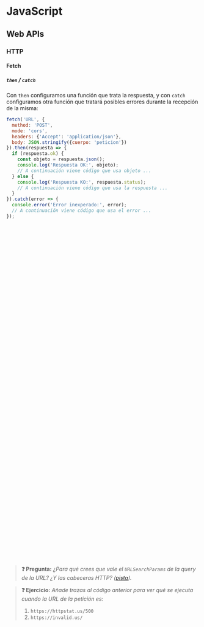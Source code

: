 # JavaScript
## Web APIs
### HTTP
#### Fetch
##### `then` / `catch`

Con `then` configuramos una función que trata la respuesta, y con `catch` configuramos otra función que tratará posibles errores durante la recepción de la misma:

```js
fetch('URL', {
  method: 'POST',
  mode: 'cors',
  headers: {'Accept': 'application/json'},
  body: JSON.stringify({cuerpo: 'peticion'})
}).then(respuesta => {
  if (respuesta.ok) {
    const objeto = respuesta.json();
    console.log('Respuesta OK:', objeto);
    // A continuación viene código que usa objeto ...
  } else {
    console.log('Respuesta KO:', respuesta.status);
    // A continuación viene código que usa la respuesta ...
  }
}).catch(error => {
  console.error('Error inexperado:', error);
  // A continuación viene código que usa el error ...
});
```

<div class="codepen" data-height="460" data-theme-id="light" data-default-tab="js" data-editable="true" style="opacity:0" data-prefill='{"stylesheets":["https://cdn.jsdelivr.net/npm/bootstrap@5.3.0-alpha1/dist/css/bootstrap.min.css","https://cdn.jsdelivr.net/npm/bootstrap-icons@1.10.3/font/bootstrap-icons.css"]}'>
  <pre data-lang="html">&lt;body>
&lt;div class="card">
  &lt;div class="card-header">Mensajes&lt;/div>
  &lt;div class="card-body row">
    &lt;div class="col text-center">
      &lt;h5 id="titulo" class="card-title">No tienes mensajes&lt;/h5>
      &lt;p id="mensaje" class="card-text">&lt;i class="bi bi-chat" style="font-size: 4rem; color:gray;">&lt;/i>&lt;/p>
      &lt;button id="boton" type="button" class="btn btn-primary" onclick="actualizar()">Actualizar&lt;/button>
    &lt;/div>
  &lt;/div>
  &lt;div id="estado" class="card-footer text-muted">Sin actualizar&lt;/div>
&lt;/div>
&lt;/body></pre>
<pre data-lang="js">const peticion = function() {
  fetch('https://httpstat.us/200?' + new URLSearchParams({sleep: 4000}), {
    method: 'GET',
    mode: 'cors',
    headers: {'Accept': 'application/json'}
  }).then(respuesta => {
    if (respuesta.ok) {
      const objeto = respuesta.json();
      mostrarMensajes(objeto);
    } else {
      mostrarError(respuesta.status);
    }
  }).catch(error => {
    mostrarError(error.message);
  });
}
// Lógica para cambiar la interfaz de usuario en función
// de la respuesta recibida:
const boton = document.getElementById('boton');
const estado = document.getElementById('estado');
const mostrarMensajes = function(mensajes) {
  cambiaEstadoBoton('enabled');
  estado.textContent = `0 mensajes - Actualizado a las ${new Date().toLocaleTimeString()}`;
}
const mostrarError = function(error) {
  cambiaEstadoBoton('enabled');
  estado.innerHTML = `&lt;i class="bi bi-exclamation-triangle-fill">&lt;/i> Error al actualizar (${error})`;
}
const mostrarActualizando = function() {
  cambiaEstadoBoton('disabled');
  estado.innerHTML = '&lt;div class="spinner-border spinner-border-sm">&lt;/div> Actualizando...';
}
const cambiaEstadoBoton = function(estado) {
  boton.disabled = estado === 'disabled';
}
const actualizar = function() {
  mostrarActualizando();
  peticion();
}
</pre><pre data-lang="css">html { font-size: 75%; padding: 2rem; }</pre></div>

> **❓ Pregunta:** _¿Para qué crees que vale el `URLSearchParams` de la query de la URL? ¿Y las cabeceras HTTP? ([pista](../../tema2/http/peticiones.html))._

> **❓ Ejercicio:** _Añade trazas al código anterior para ver qué se ejecuta cuando la URL de la petición es:_
> 1. `https://httpstat.us/500`
> 1. `https://invalid.us/`
